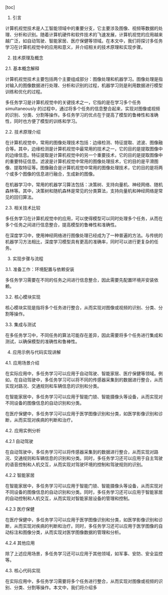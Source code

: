 
[toc]                    
                
                
1. 引言

计算机视觉技术是人工智能领域中的重要分支，它主要涉及图像、视频等数据的处理、分析和识别。随着计算机硬件和软件技术的飞速发展，计算机视觉的应用越来越广泛，如自动驾驶、智能家居、医疗保健等领域。在本文中，我们将探讨多任务学习在计算机视觉中的应用和意义，并介绍相关的技术原理和实现步骤。

2. 技术原理及概念

2.1. 基本概念解释

计算机视觉技术主要包括两个主要组成部分：图像处理和机器学习。图像处理是指对输入的图像数据进行处理、分析和识别的过程，机器学习则是利用数据进行模型训练和优化的过程。

多任务学习是计算机视觉中的关键技术之一，它指的是在学习多个任务 simultaneously 的过程中，通过将多个任务的信息整合起来，实现对图像或视频的识别、分类、分割等操作。多任务学习的优点在于提高了模型的鲁棒性和准确性，同时也方便了模型的训练和学习。

2.2. 技术原理介绍

在计算机视觉中，常用的图像处理技术包括：边缘检测、特征提取、滤波、图像融合等。其中，边缘检测是计算机视觉中最常用的技术之一，它的目的是提取图像中的边缘信息。特征提取是计算机视觉中的另一个重要技术，它的目的是提取图像中的重要特征信息。滤波是计算机视觉中常用的图像处理技术，它的目的是平滑图像、提取特征等。图像融合是计算机视觉中常用的图像处理技术，它的目的是将两个或多个图像的信息进行融合，生成新的图像。

在机器学习中，常用的机器学习算法包括：决策树、支持向量机、神经网络、随机森林等。其中，决策树和随机森林是常见的分类算法，支持向量机和神经网络是常见的回归算法。

2.3. 相关技术比较

多任务学习在计算机视觉中的应用，可以使得模型可以同时处理多个任务，从而在多个任务之间进行信息整合，提高模型的鲁棒性和准确性。

在深度学习中，使用神经网络进行图像处理已经成为了一种普遍的方法。与传统的机器学习方法相比，深度学习模型具有更高的准确率，同时可以进行更复杂的任务。

3. 实现步骤与流程

3.1. 准备工作：环境配置与依赖安装

多任务学习需要在不同的任务之间进行信息整合，因此需要先配置环境并安装依赖。

3.2. 核心模块实现

核心模块实现是指将多个任务进行整合，从而实现对图像或视频的识别、分类、分割等操作。

3.3. 集成与测试

在多任务学习中，不同任务的算法可能存在差异，因此需要将多个任务进行集成和测试，以确保模型的准确性和鲁棒性。

4. 应用示例与代码实现讲解

4.1. 应用场景介绍

在实际应用中，多任务学习可以应用于自动驾驶、智能家居、医疗保健等领域。例如，在自动驾驶中，多任务学习可以将不同的传感器采集到的数据进行整合，从而实现对路况、交通规则和车辆信息的识别和分类。

在智能家居中，多任务学习可以应用于智能门锁、智能摄像头等设备，从而实现对不同设备的图像信息的自动识别和分类。

在医疗保健中，多任务学习可以应用于医学图像识别和分类，如医学影像识别和诊断，从而实现对疾病的判断和治疗。

4.2. 应用实例分析

4.2.1 自动驾驶

在自动驾驶中，多任务学习可以将传感器采集到的数据进行整合，从而实现对路况、交通规则和车辆信息的识别和分类。同时，多任务学习还可以应用于自主驾驶的语音控制和人机交互，从而实现对驾驶环境的控制和驾驶规则的识别。

4.2.2 智能家居

在智能家居中，多任务学习可以应用于智能门锁、智能摄像头等设备，从而实现对不同设备的图像信息的自动识别和分类。同时，多任务学习还可以应用于智能家居的自动控制和人机交互，从而实现对智能家居设备的管理和控制。

4.2.3 医疗保健

在医疗保健中，多任务学习可以应用于医学图像识别和分类，如医学影像识别和诊断，从而实现对疾病的判断和治疗。同时，多任务学习还可以应用于医学图像的自动标注和图像分类，从而实现对医学图像数据的管理和分析。

4.2.4 其他应用

除了上述应用场景，多任务学习还可以应用于其他领域，如军事、安防、安全监控等。

4.3. 核心代码实现

在实际应用中，多任务学习需要将多个任务进行整合，从而实现对图像或视频的识别、分类、分割等操作。本文中，我们将介绍多

